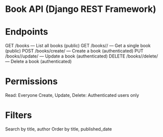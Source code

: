 # Book API (Django REST Framework)

# Endpoints
GET /books — List all books (public)
GET /books/<id>/ — Get a single book (public)
POST /books/create/ — Create a book (authenticated)
PUT /books/<id>/update/ — Update a book (authenticated)
DELETE /books/<id>/delete/ — Delete a book (authenticated)

# Permissions
Read: Everyone
Create, Update, Delete: Authenticated users only

# Filters
Search by title, author
Order by title, published_date
